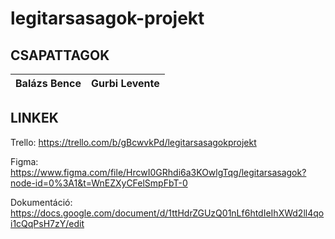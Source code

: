 # legitarsasagok-projekt

## CSAPATTAGOK

| Balázs Bence | Gurbi Levente |
|:------------:|:-------------:|

## LINKEK

Trello: https://trello.com/b/gBcwvkPd/legitarsasagokprojekt

Figma: https://www.figma.com/file/HrcwI0GRhdi6a3KOwlgTqg/legitarsasagok?node-id=0%3A1&t=WnEZXyCFelSmpFbT-0

Dokumentáció: https://docs.google.com/document/d/1ttHdrZGUzQ01nLf6htdIeIhXWd2ll4qoi1cQqPsH7zY/edit
